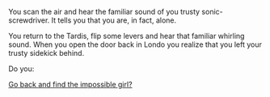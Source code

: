 You scan the air and hear the familiar sound of you trusty sonic-screwdriver. 
It tells you that you are, in fact, alone.

You return to the Tardis, flip some levers and hear that familiar whirling sound.  When you open the door back in Londo you realize that you left your trusty sidekick behind. 

Do you:

[Go back and find the impossible girl?](../impossible-girl/impossible.md)